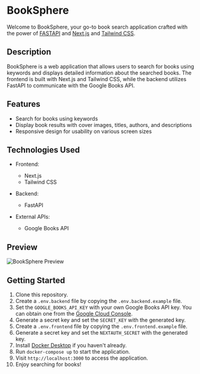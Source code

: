 # BookSphere

Welcome to BookSphere, your go-to book search application crafted with the power of [FASTAPI](https://fastapi.tiangolo.com/) and [Next.js](https://nextjs.org/) and [Tailwind CSS](https://tailwindcss.com/).

## Description

BookSphere is a web application that allows users to search for books using keywords and displays detailed information about the searched books. The frontend is built with Next.js and Tailwind CSS, while the backend utilizes FastAPI to communicate with the Google Books API.

## Features

- Search for books using keywords
- Display book results with cover images, titles, authors, and descriptions
- Responsive design for usability on various screen sizes

## Technologies Used

- Frontend:
    - Next.js
    - Tailwind CSS

- Backend:
    - FastAPI

- External APIs:
    - Google Books API

## Preview

![BookSphere Preview](https://github.com/jackton1/book-search/assets/17484350/f61aa45a-2903-4ea4-8cbb-803554514782)



## Getting Started

1. Clone this repository.
2. Create a `.env.backend` file by copying the `.env.backend.example` file.
3. Set the `GOOGLE_BOOKS_API_KEY` with your own Google Books API key. You can obtain one from the [Google Cloud Console](https://console.cloud.google.com/apis/credentials).
4. Generate a secret key and set the `SECRET_KEY` with the generated key.
5. Create a `.env.frontend` file by copying the `.env.frontend.example` file.
6. Generate a secret key and set the `NEXTAUTH_SECRET` with the generated key.
7. Install [Docker Desktop](https://www.docker.com/products/docker-desktop) if you haven't already.
8. Run `docker-compose up` to start the application.
9. Visit `http://localhost:3000` to access the application.
10. Enjoy searching for books!

